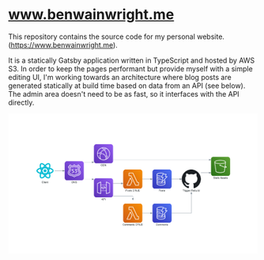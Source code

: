 # www.benwainwright.me

This repository contains the source code for my personal website.
(https://www.benwainwright.me).

It is a statically Gatsby application written in TypeScript and hosted by AWS
S3. In order to keep the pages performant but provide myself with a simple
editing UI, I'm working towards an architecture where blog posts are generated
statically at build time based on data from an API (see below). The admin area doesn't need
to be as fast, so it interfaces with the API directly.

![Architecture diagram](./docs/diagrams_image.png)
